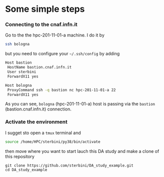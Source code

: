 # Some simple steps


### Connecting to the cnaf.infn.it
Go to the the hpc-201-11-01-a machine.
I do it by 
```bash
ssh bologna
```

but you need to configure your `~/.ssh/config` by adding
```bash
Host bastion
 HostName bastion.cnaf.infn.it
 User sterbini
 ForwardX11 yes

Host bologna
 ProxyCommand ssh -q bastion nc hpc-201-11-01-a 22
 ForwardX11 yes
```

As you can see, `bologna` (hpc-201-11-01-a) host is passing via the `bastion` (bastion.cnaf.infn.it) connection.

### Activate the environment
I sugget sto open a `tmux` terminal and 

```bash
source /home/HPC/sterbini/py38/bin/activate
```
then move where you want to start lauch this DA study and make a clone of this repository

```
git clone https://github.com/sterbini/DA_study_example.git
cd DA_study_example
```













